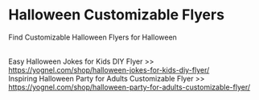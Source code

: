 # Halloween Customizable Flyers
Find Customizable Halloween Flyers for Halloween


<br>Easy Halloween Jokes for Kids DIY Flyer >> https://yognel.com/shop/halloween-jokes-for-kids-diy-flyer/
<br>Inspiring Halloween Party for Adults Customizable Flyer >> https://yognel.com/shop/halloween-party-for-adults-customizable-flyer/
